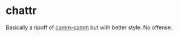 chattr
======

Basically a ripoff of [comm-comm](https://github.com/quietfanatic/comm-comm) but with better style. No offense.